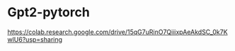 # Gpt2-pytorch

https://colab.research.google.com/drive/15qG7uRinO7QiiixpAeAkdSC_0k7KwlU6?usp=sharing
